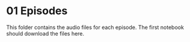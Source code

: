 # 01 Episodes

This folder contains the audio files for each episode. The first notebook should download the files here.